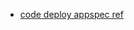 - [code deploy appspec ref](https://docs.aws.amazon.com/codedeploy/latest/userguide/reference-appspec-file.html#appspec-reference-server)
